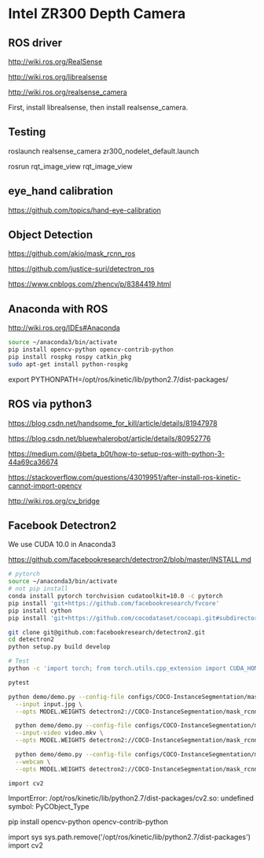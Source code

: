 # Intel ZR300 Depth Camera

## ROS driver

http://wiki.ros.org/RealSense

http://wiki.ros.org/librealsense

http://wiki.ros.org/realsense_camera

First, install librealsense, then install realsense_camera.

## Testing

roslaunch realsense_camera zr300_nodelet_default.launch

rosrun rqt_image_view rqt_image_view

## eye_hand calibration

https://github.com/topics/hand-eye-calibration

## Object Detection

https://github.com/akio/mask_rcnn_ros

https://github.com/justice-suri/detectron_ros

https://www.cnblogs.com/zhencv/p/8384419.html

## Anaconda with ROS

http://wiki.ros.org/IDEs#Anaconda

```bash
source ~/anaconda3/bin/activate
pip install opencv-python opencv-contrib-python
pip install rospkg rospy catkin_pkg
sudo apt-get install python-rospkg
```
export PYTHONPATH=/opt/ros/kinetic/lib/python2.7/dist-packages/

## ROS via python3

https://blog.csdn.net/handsome_for_kill/article/details/81947978

https://blog.csdn.net/bluewhalerobot/article/details/80952776

https://medium.com/@beta_b0t/how-to-setup-ros-with-python-3-44a69ca36674

https://stackoverflow.com/questions/43019951/after-install-ros-kinetic-cannot-import-opencv

http://wiki.ros.org/cv_bridge


## Facebook Detectron2

We use CUDA 10.0 in Anaconda3

https://github.com/facebookresearch/detectron2/blob/master/INSTALL.md

```bash
# pytorch
source ~/anaconda3/bin/activate
# not pip install
conda install pytorch torchvision cudatoolkit=10.0 -c pytorch
pip install 'git+https://github.com/facebookresearch/fvcore'
pip install cython
pip install 'git+https://github.com/cocodataset/cocoapi.git#subdirectory=PythonAPI'

git clone git@github.com:facebookresearch/detectron2.git
cd detectron2
python setup.py build develop

# Test
python -c 'import torch; from torch.utils.cpp_extension import CUDA_HOME; print(torch.cuda.is_available(), CUDA_HOME)'

pytest

python demo/demo.py --config-file configs/COCO-InstanceSegmentation/mask_rcnn_R_50_FPN_3x.yaml \
  --input input.jpg \
  --opts MODEL.WEIGHTS detectron2://COCO-InstanceSegmentation/mask_rcnn_R_50_FPN_3x/137849600/model_final_f10217.pkl

  python demo/demo.py --config-file configs/COCO-InstanceSegmentation/mask_rcnn_R_50_FPN_3x.yaml \
  --input-video video.mkv \
  --opts MODEL.WEIGHTS detectron2://COCO-InstanceSegmentation/mask_rcnn_R_50_FPN_3x/137849600/model_final_f10217.pkl

  python demo/demo.py --config-file configs/COCO-InstanceSegmentation/mask_rcnn_R_50_FPN_3x.yaml \
  --webcam \
  --opts MODEL.WEIGHTS detectron2://COCO-InstanceSegmentation/mask_rcnn_R_50_FPN_3x/137849600/model_final_f10217.pkl

```

    import cv2
ImportError: /opt/ros/kinetic/lib/python2.7/dist-packages/cv2.so: undefined symbol: PyCObject_Type

pip install opencv-python opencv-contrib-python

import sys
sys.path.remove('/opt/ros/kinetic/lib/python2.7/dist-packages') 
import cv2


